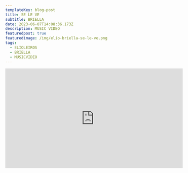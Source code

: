 ```yaml
---
templateKey: blog-post
title: SE LE VE
subtitle: BRIELLA
date: 2023-06-07T14:08:36.173Z
description: MUSIC VIDEO
featuredpost: true
featuredimage: /img/elio-briella-se-le-ve.png
tags:
  - ELIOLEIROS
  - BRIELLA
  - MUSICVIDEO
---
```

<iframe width="560" height="315" src="https://www.youtube.com/embed/eLdk6lZr4l4" title="YouTube video player" frameborder="0" allow="accelerometer; autoplay; clipboard-write; encrypted-media; gyroscope; picture-in-picture; web-share" allowfullscreen></iframe>